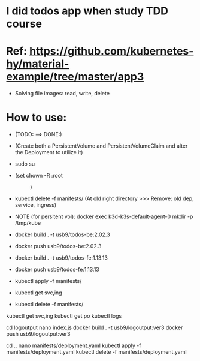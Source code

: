 # I did todos app when study TDD course

# Ref: https://github.com/kubernetes-hy/material-example/tree/master/app3
  - Solving file images: read, write, delete

# How to use:
  - (TODO: ==> DONE:)
  - (Create both a PersistentVolume and PersistentVolumeClaim and alter the Deployment to utilize it)

  - sudo su
  - (set chown -R <hieu>:root <dir>)
  - kubectl delete -f manifests/ (At old right directory >>> Remove: old dep, service, ingress)

  - NOTE (for persitent vol): docker exec k3d-k3s-default-agent-0 mkdir -p /tmp/kube
  - docker build . -t usb9/todos-be:2.02.3
  - docker push usb9/todos-be:2.02.3

  - docker build . -t usb9/todos-fe:1.13.13
  - docker push usb9/todos-fe:1.13.13
  
  - kubectl apply -f manifests/
  - kubectl get svc,ing
  - kubectl delete -f manifests/
  <!-- ----------------- FIX BUG EXAMPLE ------------------ -->
  kubectl get svc,ing
  kubectl get po
  kubectl logs <po>

  cd logoutput
  nano index.js
  docker build . -t usb9/logoutput:ver3
  docker push usb9/logoutput:ver3

  cd ..
  nano manifests/deployment.yaml
  kubectl apply -f manifests/deployment.yaml
  kubectl delete -f manifests/deployment.yaml
